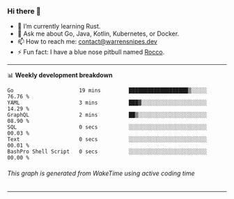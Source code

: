 ### Hi there 👋

- 🌱 I’m currently learning Rust.
- 💬 Ask me about Go, Java, Kotlin, Kubernetes, or Docker.
- 📫 How to reach me: contact@warrensnipes.dev
- ⚡ Fun fact: I have a blue nose pitbull named [Rocco](https://i.imgur.com/iLsSCKu.jpg).

-------

📊 **Weekly development breakdown**
<!--START_SECTION:waka-->

```text
Go                     19 mins         ███████████████████▒░░░░░   76.76 %
YAML                   3 mins          ███▓░░░░░░░░░░░░░░░░░░░░░   14.29 %
GraphQL                2 mins          ██▒░░░░░░░░░░░░░░░░░░░░░░   08.90 %
SQL                    0 secs          ░░░░░░░░░░░░░░░░░░░░░░░░░   00.03 %
Text                   0 secs          ░░░░░░░░░░░░░░░░░░░░░░░░░   00.01 %
BashPro Shell Script   0 secs          ░░░░░░░░░░░░░░░░░░░░░░░░░   00.00 %
```

<!--END_SECTION:waka-->
###### *This graph is generated from WakeTime using active coding time*
-------
